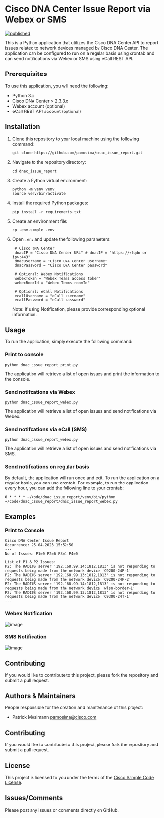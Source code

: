# Cisco DNA Center Issue Report via Webex or SMS

[![published](https://static.production.devnetcloud.com/codeexchange/assets/images/devnet-published.svg)](https://developer.cisco.com/codeexchange/github/repo/pamosima/dnac_issue_report)

This is a Python application that utilizes the Cisco DNA Center API to report issues related to network devices managed by Cisco DNA Center. The application can be configured to run on a regular basis using crontab and can send notifications via Webex or SMS using eCall REST API.

## Prerequisites

To use this application, you will need the following:

- Python 3.x
- Cisco DNA Center > 2.3.3.x
- Webex account (optional)
- eCall REST API account (optional)

## Installation

1. Clone this repository to your local machine using the following command:

   ```
   git clone https://github.com/pamosima/dnac_issue_report.git
   ```

2. Navigate to the repository directory:

   ```
   cd dnac_issue_report
   ```

3. Create a Python virtual environment:
   ```
   python -m venv venv
   source venv/bin/activate
   ```

4. Install the required Python packages:

   ```
   pip install -r requirements.txt
   ```

5. Create an environment file:

   ```
   cp .env.sample .env
   ```

5. Open `.env` and update the following parameters:

   ```
    # Cisco DNA Center
    dnacIP = "Cisco DNA Center URL" # dnacIP = "https://<fqdn or ip>:443"
    dnacUsername = "Cisco DNA Center username"
    dnacPassword = "Cisco DNA Center password"

    # Optional: Webex Notifications
    webexToken = "Webex Teams access token"
    webexRoomId = "Webex Teams roomId" 

    # Optional: eCall Notifications
    ecallUsername = "eCall username"
    ecallPassword = "eCall password"
   ```

   Note: If using Notification, please provide corresponding optional information.

## Usage

To run the application, simply execute the following command:

### Print to console

```
python dnac_issue_report_print.py
```

The application will retrieve a list of open issues and print the information to the console.

### Send notifcations via Webex

```
python dnac_issue_report_webex.py
```
The application will retrieve a list of open issues and send notifications via Webex.

### Send notifcations via eCall (SMS)

```
python dnac_issue_report_webex.py
```
The application will retrieve a list of open issues and send notifications via SMS.

### Send notifcations on regular basis
By default, the application will run once and exit. To run the application on a regular basis, you can use crontab. For example, to run the application every hour, you can add the following line to your crontab:

```
0 * * * * ~/code/dnac_issue_report/venv/bin/python ~/code/dnac_issue_report/dnac_issue_report_webex.py
```
## Examples

### Print to Console
```
Cisco DNA Center Issue Report
Occurrence: 25.04.2023 15:52:50
---
No of Issues: P1=0 P2=6 P3=1 P4=0
---
List of P1 & P2 Issues:
P2: The RADIUS server '192.168.99.14:1812,1813' is not responding to requests being made from the network device 'C9200-24P-1'
P2: The RADIUS server '192.168.99.13:1812,1813' is not responding to requests being made from the network device 'C9200-24P-2'
P2: The RADIUS server '192.168.99.14:1812,1813' is not responding to requests being made from the network device 'wlsn-border-1'
P2: The RADIUS server '192.168.99.13:1812,1813' is not responding to requests being made from the network device 'C9300-24T-1'
---
```

### Webex Notification
![image](https://user-images.githubusercontent.com/16715420/234295585-59d45ec5-ad01-4a18-b45f-ce00ca82546f.png)

### SMS Notification
![image](https://user-images.githubusercontent.com/16715420/234299137-10b0e7a4-ac36-4336-aee1-c62bf8aeaab4.png)


## Contributing

If you would like to contribute to this project, please fork the repository and submit a pull request.

## Authors & Maintainers

People responsible for the creation and maintenance of this project:

- Patrick Mosimann <pamosima@cisco.com>

## Contributing

If you would like to contribute to this project, please fork the repository and submit a pull request.

## License

This project is licensed to you under the terms of the [Cisco Sample
Code License](./LICENSE).

## Issues/Comments

Please post any issues or comments directly on GitHub.
